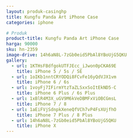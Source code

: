 ```yaml
---
layout: produk-casinghp
title: Kungfu Panda Art iPhone Case
categories: iphone

# Produk
product-title: Kungfu Panda Art iPhone Case
harga: 90000
sku: hn-2359
image-drive: 14h6aN8L-7zGb0eid5PbAl8YBoUjG5QKU
gallery:
  - url: 1KTHsFBdfgokUTFJEcc_iJwon0pCKA69E
    title: iPhone 5 / 5s / SE
  - url: 1oIKb1nntCRYODQi8FCvFe16yQdVJX1vm
    title: iPhone 6 / 6s
  - url: 1voyFj7IFirmYtzTaZLSxxSoItEkND5-C
    title: iPhone 6 Plus / 6s Plus
  - url: 1xBlR4M3X_uGV9M6kVeDBMFxViOBCGmsL
    title: iPhone 7 / 8
  - url: 1aEiFVjSdnpkXeneQfVCh7vP4FsXUjfhO
    title: iPhone 7 Plus / 8 Plus
  - url: 14h6aN8L-7zGb0eid5PbAl8YBoUjG5QKU
    title: iPhone X
---
```

